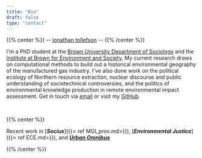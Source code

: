 ```yaml
---
title: "Bio"
draft: false
type: "contact"
---
```


{{% center %}}
-- [jonathan tollefson](/) --
{{% /center %}}
<br/>

I'm a PhD student at the <a target="_blank" href="https://www.brown.edu/academics/sociology/people/jonathan-tollefson">Brown University Department of Sociology</a> and the <a target="_blank" href="https://ibes.brown.edu/people/jonathan-tollefson">Institute at Brown for Environment and Society</a>. My current research draws on computational methods to build out a historical environmental geography of the manufactured gas industry. I've also done work on the political ecology of Northern resource extraction, nuclear discourse and public understanding of sociotechnical controversies, and the politics of environmental knowledge production in remote environmental impact assessment. Get in touch via [email](mailto:jonathan_tollefson@brown.edu) or visit my <a target="_blank" href="https://www.github.com/TollefsonJ">GitHub</a>.

<br/>

{{% center %}}

Recent work in [***Socius***]({{< ref MGI_prov.md>}}), [***Environmental Justice***]({{< ref ECE.md>}}), and <a target="_blank" href="https://urbanomnibus.net/2021/07/gasworks-lost-and-found/">***Urban Omnibus***</a>




{{% /center %}}
